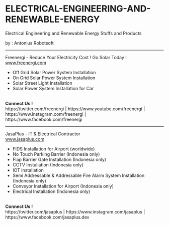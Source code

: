 # ELECTRICAL-ENGINEERING-AND-RENEWABLE-ENERGY
Electrical Engineering and Renewable Energy Stuffs and Products

by : Antonius Robotsoft

_____________________________________________________

Freenergi - Reduce Your Electricity Cost ! Go Solar Today ! 
<br>
www.freenergi.com
<br>
<ul>
  <li>Off Grid Solar Power System Installation</li>
  <li>On Grid Solar Power System Installation</li>
  <li>Solar Street Light Installation</li>
  <li>Solar Power System Installation for Car</li>
</ul>
<br>
<b>Connect Us !</b>
<br>
https://twitter.com/freenergi | https://www.youtube.com/freenergi | https://www.instagram.com/freenergi | https://www.facebook.com/freenergi


_____________________________________________________


JasaPlus - IT & Electrical Contractor
<br>
www.jasaplus.com
<br>
<ul>
  <li>FIDS Installation for Airport (worldwide)</li>
  <li>No Touch Parking Barrier (Indonesia only)</li>
  <li>Flap Barrier Gate Installation (Indonesia only)</li>
  <li>CCTV Installation (Indonesia only)</li>
  <li>IOT Installation</li>
  <li>Semi Addressable & Addressable Fire Alarm System Installation (Indonesia only)</li>
  <li>Conveyor Installation for Airport (Indonesia only)</li>
  <li>Electrical Installation (Indonesia only)</li>
</ul>

<br>
<b>Connect Us !</b>
<br>
https://twitter.com/jasaplus | https://www.instagram.com/jasaplus | https://www.facebook.com/jasaplus.dev

